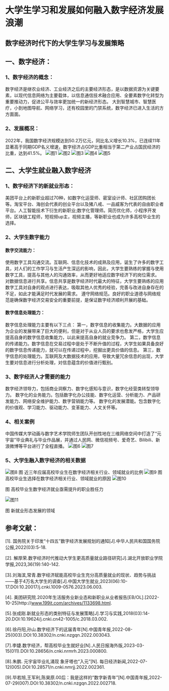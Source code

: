 
# 大学生学习和发展如何融入数字经济发展浪潮
## 数字经济时代下的大学生学习与发展策略
## 一、数字经济：
### 1、数字经济的概念：
数字经济是继农业经济、工业经济之后的主要经济形态，是以数据资源为关键要素，以现代信息网络为主要载体，以信息通信技术融合应用、全要素数字化转型为重要推动力，促进公平与效率更加统一的新经济形态。
大到智慧城市、智慧医疗，小到地图导航、网络学习，还有校园里的门禁系统，数字经济已进入生活的方方面面。
### 2、发展概况：
2022年，我国数字经济规模达到50.2万亿元，同比名义增长10.3%，已连续11年显著高于同期GDP名义增速，数字经济占GDP比重相当于第二产业占国民经济的比重，达到41.5%。
![图1](https://aigc456-1322485937.cos.ap-chengdu.myqcloud.com/load/202404152221634.png)
![图2](https://aigc456-1322485937.cos.ap-chengdu.myqcloud.com/load/202404152221720.png)
![图3](https://aigc456-1322485937.cos.ap-chengdu.myqcloud.com/load/202404152221744.png)
![图4](https://aigc456-1322485937.cos.ap-chengdu.myqcloud.com/load/202404152221669.png)
![图5](https://aigc456-1322485937.cos.ap-chengdu.myqcloud.com/load/202404152221697.png)



## 二、大学生就业融入数字经济
### 1、数字经济下的新就业形态：
美团平台上的新职业超过70种，如数字化运营师、密室设计师、社区团购团长等。淘宝平台、海创会代表的创业平台以及猪八戒、一品威客为代表的自由职业者平台。人工智能技术下衍生的新职业;数字化管理师。简历优化师，小程序开发师，区块链工程师，短视频up主，视频主播，等新职业也成为许多高校毕业生的选择。
### 2、大学生数字能力
#### 数字交流能力：
使用数字工具沟通交流。互联网、信息化技术的成熟及应用，诞生了许多的数字工具，对人们的工作学习与生活产生深远的影响，因此，大学生要熟练的掌握与使用数字工具，提高与其他人的沟通效率，从而更好地适应数字经济下的岗位需求。
对数据信息进行共享。信息共享是数字经济时代最大的特征，大学生要熟练的应用数字工具对自身的观点进行表达，吸取其他人优秀的经验，完善与改进自身存在的不足，如此才能满足时代发展的需求。
遵守网络规范。良好的职业道德与网络规范是确保数字经济交易安全的重要前提，是保证数字经济顺利开展的基础。

#### 数字信息处理能力：
数字信息处理能力主要有以下三点：
第一，数字信息的收集能力。大数据的应用为企业的发展带来了巨大的便利，但是对于从业人员的要求也愈发严格，大学生应提高自身的数字信息收集能力，以此来提高自身的就业竞争力。
第二，数字信息的传递能力。数字信息在交易过程中是处于不断升值的过程，大学生如果具备良好的数字信息传递能力，就可以在传递过程中，挖掘出更具价值的信息。
第三，数字信息的处理能力。互联网及大数据技术的应用，导致大量冗余信息的出现，大学生要对信息进行分析处理，对信息蕴含的价值进行甄别。
### 3、数字经济人才需要的能力
数字经济领导力，包括商业洞察力、数字化感知与意识，数字化经营类转型领导力。
数字化的业务能力。包括数字化办公技能、数字化运营、分析能力、产品研发能力、网络安全维护能力、数字营销能力等。
数字化的发展潜能。包含数字化的价值观、学习能力、驱动能力、变革能力、人文关怀等。
### 4、相关案例
中国传媒大学动画与数字艺术学院师生团队开创性地在三维网络空间中打造了“元宇宙”毕业典礼与毕业作品展，并通过人民网、微信视频号、爱奇艺、Bilibili、新浪微博等平台进行了全程直播。
![图6](https://aigc456-1322485937.cos.ap-chengdu.myqcloud.com/load/202404152221772.png)
![图7](https://aigc456-1322485937.cos.ap-chengdu.myqcloud.com/load/202404152221798.png)




### 5、大学生融入数字经济的相关数据

![图8](https://aigc456-1322485937.cos.ap-chengdu.myqcloud.com/load/202404152221824.png)
图 近三年应届高校毕业生在数字经济相关行业、领域就业的比例
![图9](https://aigc456-1322485937.cos.ap-chengdu.myqcloud.com/load/202404152221848.png)
图 高校毕业生选择在数字经济相关行业、领域就业的原因
![图10](https://aigc456-1322485937.cos.ap-chengdu.myqcloud.com/load/202404152221872.png)

图 高校毕业生数字经济就业亟需提升的职业胜任力


![图11](https://aigc456-1322485937.cos.ap-chengdu.myqcloud.com/load/202404152221899.png)

图 新就业形态发展的领域








## 参考文献：
[1]. 国务院关于印发“十四五”数字经济发展规划的通知[J\].中华人民共和国国务院公报,2022(03):5-18.

[2]. 解厚荣.数字经济时代推动大学生更高质量就业路径研究[J\].湖北开放职业学院学报,2023,36(19):140-142.

[3].刘海滨,常青.数字经济赋能高校毕业生充分高质量就业的现状、趋势与挑战——基于4万名大学生的调查[J\].中国大学生就业,2023(06):10-17.DOI:10.20017/j.cnki.1009-0576.2023.06.003.

[4]. 美团研究院.2020年生活服务业新业态和新职业从业者报告[EB/OL\].[2022-10-25\]http:\//www.199it.com/archives/1133698.html.

[5].张成刚.新就业形态的类别特征与发展策略[J\].学习与实践,2018(03):14-20.DOI:10.19624/j.cnki.cn42-1005/c.2018.03.002.

[6].徐丹阳,孙山.数字经济下的这届青年[N\].中国青年报,2022-08-25(003).DOI:10.38302/n.cnki.nzgqn.2022.003043.

[7].李婕.数字经济，帮高校毕业生就好业[N\].人民日报海外版,2023-03-15(011).DOI:10.28656/n.cnki.nrmrh.2023.000800.

[8].朱鹏. 元宇宙毕业礼涌现  象牙塔也“入元”[N\]. 每日经济新闻,2022-07-12(005).DOI:10.28571/n.cnki.nmrjj.2022.002361.

[9].毕若旭,王军利,陈昊原.00后：我是这样的“数字新青年”[N\].中国青年报,2022-07-29(007).DOI:10.38302/n.cnki.nzgqn.2022.002718.
